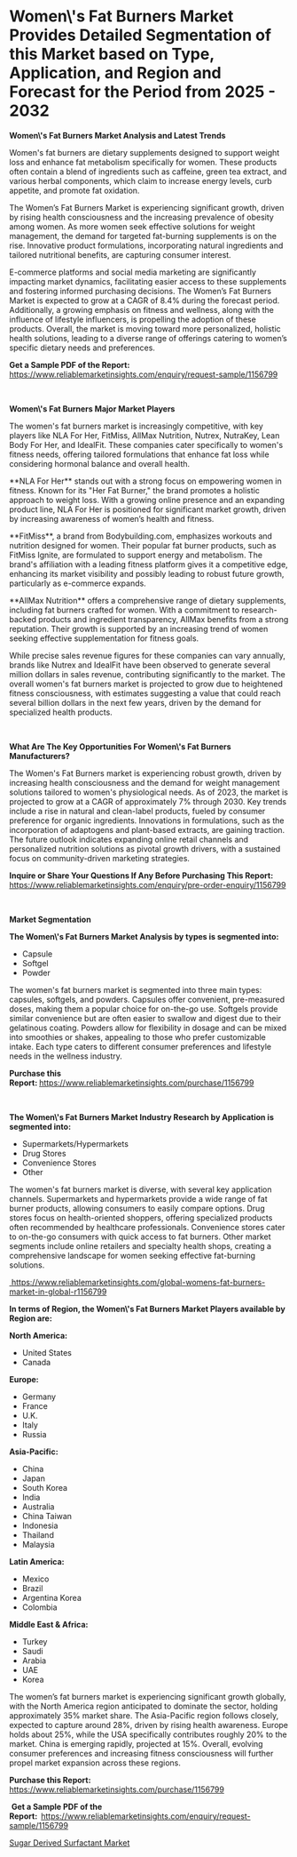 <p><h1>Women\'s Fat Burners Market Provides Detailed Segmentation of this Market based on Type, Application, and Region and Forecast for the Period from 2025 - 2032</h1></p><p><strong>Women\'s Fat Burners Market Analysis and Latest Trends</strong></p>
<p><p>Women's fat burners are dietary supplements designed to support weight loss and enhance fat metabolism specifically for women. These products often contain a blend of ingredients such as caffeine, green tea extract, and various herbal components, which claim to increase energy levels, curb appetite, and promote fat oxidation.</p><p>The Women’s Fat Burners Market is experiencing significant growth, driven by rising health consciousness and the increasing prevalence of obesity among women. As more women seek effective solutions for weight management, the demand for targeted fat-burning supplements is on the rise. Innovative product formulations, incorporating natural ingredients and tailored nutritional benefits, are capturing consumer interest.</p><p>E-commerce platforms and social media marketing are significantly impacting market dynamics, facilitating easier access to these supplements and fostering informed purchasing decisions. The Women’s Fat Burners Market is expected to grow at a CAGR of 8.4% during the forecast period. Additionally, a growing emphasis on fitness and wellness, along with the influence of lifestyle influencers, is propelling the adoption of these products. Overall, the market is moving toward more personalized, holistic health solutions, leading to a diverse range of offerings catering to women’s specific dietary needs and preferences.</p></p>
<p><strong>Get a Sample PDF of the Report:&nbsp;</strong> <a href="https://www.reliablemarketinsights.com/enquiry/request-sample/1156799?utm_campaign=3507&utm_medium=2&utm_source=Github&utm_content=ia&utm_term=21032025&utm_id=womens-fat-burners">https://www.reliablemarketinsights.com/enquiry/request-sample/1156799</a></p>
<p>&nbsp;</p>
<p><strong>Women\'s Fat Burners Major Market Players</strong></p>
<p><p>The women's fat burners market is increasingly competitive, with key players like NLA For Her, FitMiss, AllMax Nutrition, Nutrex, NutraKey, Lean Body For Her, and IdealFit. These companies cater specifically to women's fitness needs, offering tailored formulations that enhance fat loss while considering hormonal balance and overall health.</p><p>**NLA For Her** stands out with a strong focus on empowering women in fitness. Known for its "Her Fat Burner," the brand promotes a holistic approach to weight loss. With a growing online presence and an expanding product line, NLA For Her is positioned for significant market growth, driven by increasing awareness of women’s health and fitness.</p><p>**FitMiss**, a brand from Bodybuilding.com, emphasizes workouts and nutrition designed for women. Their popular fat burner products, such as FitMiss Ignite, are formulated to support energy and metabolism. The brand's affiliation with a leading fitness platform gives it a competitive edge, enhancing its market visibility and possibly leading to robust future growth, particularly as e-commerce expands.</p><p>**AllMax Nutrition** offers a comprehensive range of dietary supplements, including fat burners crafted for women. With a commitment to research-backed products and ingredient transparency, AllMax benefits from a strong reputation. Their growth is supported by an increasing trend of women seeking effective supplementation for fitness goals.</p><p>While precise sales revenue figures for these companies can vary annually, brands like Nutrex and IdealFit have been observed to generate several million dollars in sales revenue, contributing significantly to the market. The overall women's fat burners market is projected to grow due to heightened fitness consciousness, with estimates suggesting a value that could reach several billion dollars in the next few years, driven by the demand for specialized health products.</p></p>
<p>&nbsp;</p>
<p><strong>What Are The Key Opportunities For Women\'s Fat Burners Manufacturers?</strong></p>
<p><p>The Women's Fat Burners market is experiencing robust growth, driven by increasing health consciousness and the demand for weight management solutions tailored to women's physiological needs. As of 2023, the market is projected to grow at a CAGR of approximately 7% through 2030. Key trends include a rise in natural and clean-label products, fueled by consumer preference for organic ingredients. Innovations in formulations, such as the incorporation of adaptogens and plant-based extracts, are gaining traction. The future outlook indicates expanding online retail channels and personalized nutrition solutions as pivotal growth drivers, with a sustained focus on community-driven marketing strategies.</p></p>
<p><strong>Inquire or Share Your Questions If Any Before Purchasing This Report:</strong> <a href="https://www.reliablemarketinsights.com/enquiry/pre-order-enquiry/1156799?utm_campaign=3507&utm_medium=2&utm_source=Github&utm_content=ia&utm_term=21032025&utm_id=womens-fat-burners">https://www.reliablemarketinsights.com/enquiry/pre-order-enquiry/1156799</a></p>
<p>&nbsp;</p>
<p><strong>Market Segmentation</strong></p>
<p><strong>The Women\'s Fat Burners Market Analysis by types is segmented into:</strong></p>
<p><ul><li>Capsule</li><li>Softgel</li><li>Powder</li></ul></p>
<p><p>The women's fat burners market is segmented into three main types: capsules, softgels, and powders. Capsules offer convenient, pre-measured doses, making them a popular choice for on-the-go use. Softgels provide similar convenience but are often easier to swallow and digest due to their gelatinous coating. Powders allow for flexibility in dosage and can be mixed into smoothies or shakes, appealing to those who prefer customizable intake. Each type caters to different consumer preferences and lifestyle needs in the wellness industry.</p></p>
<p><strong>Purchase this Report:&nbsp;</strong><a href="https://www.reliablemarketinsights.com/purchase/1156799?utm_campaign=3507&utm_medium=2&utm_source=Github&utm_content=ia&utm_term=21032025&utm_id=womens-fat-burners">https://www.reliablemarketinsights.com/purchase/1156799</a></p>
<p>&nbsp;</p>
<p><strong>The Women\'s Fat Burners Market Industry Research by Application is segmented into:</strong></p>
<p><ul><li>Supermarkets/Hypermarkets</li><li>Drug Stores</li><li>Convenience Stores</li><li>Other</li></ul></p>
<p><p>The women's fat burners market is diverse, with several key application channels. Supermarkets and hypermarkets provide a wide range of fat burner products, allowing consumers to easily compare options. Drug stores focus on health-oriented shoppers, offering specialized products often recommended by healthcare professionals. Convenience stores cater to on-the-go consumers with quick access to fat burners. Other market segments include online retailers and specialty health shops, creating a comprehensive landscape for women seeking effective fat-burning solutions.</p></p>
<p><a href="https://www.reliablemarketinsights.com/global-womens-fat-burners-market-in-global-r1156799?utm_campaign=3507&utm_medium=2&utm_source=Github&utm_content=ia&utm_term=21032025&utm_id=womens-fat-burners">&nbsp;https://www.reliablemarketinsights.com/global-womens-fat-burners-market-in-global-r1156799</a></p>
<p><strong>In terms of Region, the Women\'s Fat Burners Market Players available by Region are:</strong></p>
<p>
    <p> <strong> North America: </strong>
        <ul>
            <li>United States</li>
            <li>Canada</li>
        </ul>
        </p> 
    <p> <strong> Europe: </strong>
        <ul>
            <li>Germany</li>
            <li>France</li>
            <li>U.K.</li>
            <li>Italy</li>
            <li>Russia</li>
        </ul>
        </p> 
    <p> <strong> Asia-Pacific: </strong>
        <ul>
            <li>China</li>
            <li>Japan</li>
            <li>South Korea</li>
            <li>India</li>
            <li>Australia</li>
            <li>China Taiwan</li>
            <li>Indonesia</li>
            <li>Thailand</li>
            <li>Malaysia</li>
        </ul>
        </p> 
    <p> <strong> Latin America: </strong>
        <ul>
            <li>Mexico</li>
            <li>Brazil</li>
            <li>Argentina Korea</li>
            <li>Colombia</li>
        </ul>
        </p> 
    <p> <strong> Middle East & Africa: </strong>
        <ul>
            <li>Turkey</li>
            <li>Saudi</li>
            <li>Arabia</li>
            <li>UAE</li>
            <li>Korea</li>
        </ul>
    </p>
    </p>
<p><p>The women’s fat burners market is experiencing significant growth globally, with the North America region anticipated to dominate the sector, holding approximately 35% market share. The Asia-Pacific region follows closely, expected to capture around 28%, driven by rising health awareness. Europe holds about 25%, while the USA specifically contributes roughly 20% to the market. China is emerging rapidly, projected at 15%. Overall, evolving consumer preferences and increasing fitness consciousness will further propel market expansion across these regions.</p></p>
<p><strong>Purchase this Report: </strong><a href="https://www.reliablemarketinsights.com/purchase/1156799?utm_campaign=3507&utm_medium=2&utm_source=Github&utm_content=ia&utm_term=21032025&utm_id=womens-fat-burners">https://www.reliablemarketinsights.com/purchase/1156799</a></p>
<p>&nbsp;<strong>Get a Sample PDF of the Report:&nbsp;&nbsp;</strong><a href="https://www.reliablemarketinsights.com/enquiry/request-sample/1156799?utm_campaign=3507&utm_medium=2&utm_source=Github&utm_content=ia&utm_term=21032025&utm_id=womens-fat-burners">https://www.reliablemarketinsights.com/enquiry/request-sample/1156799</a></p>
<p><strong></strong></p>
<p><p><a href="https://github.com/belhejmawoue/Market-Research-Report-List-1/blob/main/sugar-derived-surfactant-market.md?utm_campaign=3507&utm_medium=2&utm_source=Github&utm_content=ia&utm_term=21032025&utm_id=womens-fat-burners">Sugar Derived Surfactant Market</a></p></p>
